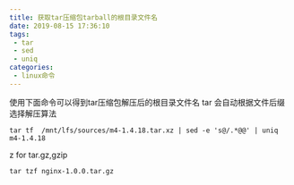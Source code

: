 ```yaml
---
title: 获取tar压缩包tarball的根目录文件名
date: 2019-08-15 17:36:10
tags:
 - tar
 - sed
 - uniq
categories:
 - linux命令
---
```


使用下面命令可以得到tar压缩包解压后的根目录文件名
tar 会自动根据文件后缀选择解压算法
```
tar tf  /mnt/lfs/sources/m4-1.4.18.tar.xz | sed -e 's@/.*@@' | uniq
m4-1.4.18
```

z for tar.gz,gzip
```
tar tzf nginx-1.0.0.tar.gz
```